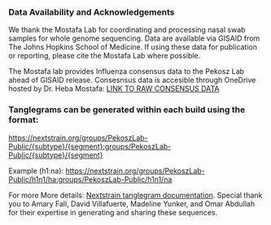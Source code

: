 ### Data Availability and Acknowledgements 
We thank the Mostafa Lab for coordinating and processing nasal swab samples for whole genome sequencing. Data are available via GISAID from The Johns Hopkins School of Medicine. If using these data for publication or reporting, please cite the Mostafa Lab where possible.

The Mostafa lab provides Influenza consensus data to the Pekosz Lab ahead of GISAID release. Consesnsus data is accesible through OneDrive hosted by Dr. Heba Mostafa: [LINK TO RAW CONSENSUS DATA](https://livejohnshopkins-my.sharepoint.com/:f:/r/personal/hmostaf2_jh_edu/Documents/Influenza-Surveillance?csf=1&web=1&e=OExOma)

### Tanglegrams can be generated within each build using the format:
https://nextstrain.org/groups/PekoszLab-Public/{subtype}/{segment}:groups/PekoszLab-Public/{subtype}/{segment}

Example (h1:na):
https://nextstrain.org/groups/PekoszLab-Public/h1n1/ha:groups/PekoszLab-Public/h1n1/na

For more More details: [Nextstrain tanglegram documentation](https://docs.nextstrain.org/projects/auspice/en/stable/advanced-functionality/second-trees.html). Special thank you to Amary Fall, David Villafuerte, Madeline Yunker, and Omar Abdullah for their expertise in generating and sharing these sequences.
